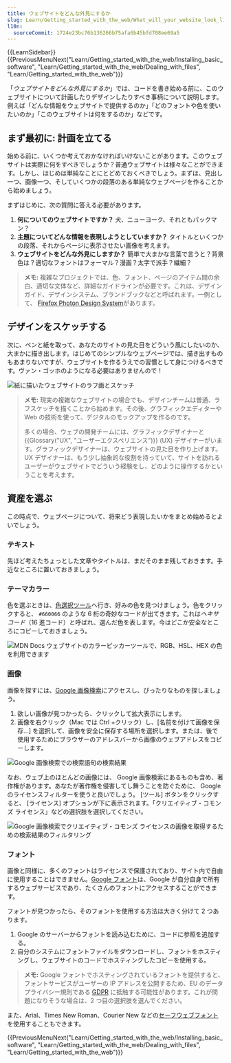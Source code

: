 ```yaml
---
title: ウェブサイトをどんな外見にするか
slug: Learn/Getting_started_with_the_web/What_will_your_website_look_like
l10n:
  sourceCommit: 1724e23bc76b136266b75afa6b45bfd708ee69a5
---
```


{{LearnSidebar}}{{PreviousMenuNext("Learn/Getting_started_with_the_web/Installing_basic_software", "Learn/Getting_started_with_the_web/Dealing_with_files", "Learn/Getting_started_with_the_web")}}

「_ウェブサイトをどんな外見にするか_」では、コードを書き始める前に、このウェブサイトについて計画したりデザインしたりすべき事柄について説明します。例えば「どんな情報をウェブサイトで提供するのか」「どのフォントや色を使いたいのか」「このウェブサイトは何をするのか」などです。

## まず最初に: 計画を立てる

始める前に、いくつか考えておかなければいけないことがあります。このウェブサイトは実際に何をすべきでしょうか？普通ウェブサイトは様々なことができます。しかし、はじめは単純なことにとどめておくべきでしょう。まずは、見出し一つ、画像一つ、そしていくつかの段落のある単純なウェブページを作ることから始めましょう。

まずはじめに、次の質問に答える必要があります。

1. **何についてのウェブサイトですか？** 犬、ニューヨーク、それともパックマン？
2. **主題についてどんな情報を表現しようとしていますか？** タイトルといくつかの段落、それからページに表示させたい画像を考えます。
3. **ウェブサイトをどんな外見にしますか？** 簡単で大まかな言葉で言うと？背景色は？適切なフォントはフォーマル？漫画？太字で派手？繊細？

> **メモ:** 複雑なプロジェクトでは、色、フォント、ページのアイテム間の余白、適切な文体など、詳細なガイドラインが必要です。これは、デザインガイド、デザインシステム、ブランドブックなどと呼ばれます。一例として、 [Firefox Photon Design System](https://design.firefox.com/photon/)があります。

## デザインをスケッチする

次に、ペンと紙を取って、あなたのサイトの見た目をどういう風にしたいのか、大まかに描き出します。はじめてのシンプルなウェブページでは、描き出すものもあまりないですが、ウェブサイトを作るうえでの習慣として身につけるべきです。ヴァン・ゴッホのようになる必要はありませんので！

![紙に描いたウェブサイトのラフ画とスケッチ](website-drawing-scan.png)

> **メモ:** 現実の複雑なウェブサイトの場合でも、デザインチームは普通、ラフスケッチを描くことから始めます。その後、グラフィックエディターや Web の技術を使って、デジタルのモックアップを作るのです。
>
> 多くの場合、ウェブの開発チームには、グラフィックデザイナーと{{Glossary("UX", "ユーザーエクスペリエンス")}} (UX) デザイナーがいます。グラフィックデザイナーは、ウェブサイトの見た目を作り上げます。 UX デザイナーは、もう少し抽象的な役割を持っていて、サイトを訪れるユーザーがウェブサイトでどういう経験をし、どのように操作するかということを考えます。

## 資産を選ぶ

この時点で、ウェブページについて、将来どう表現したいかをまとめ始めるとよいでしょう。

### テキスト

先ほど考えたちょっとした文章やタイトルは、まだそのまま残しておきます。手近なところに置いておきましょう。

### テーマカラー

色を選ぶときは、[色選択ツール](/ja/docs/Web/CSS/CSS_colors/Color_picker_tool)へ行き、好みの色を見つけましょう。色をクリックすると、 `#660066` のような 6 桁の奇妙なコードが出てきます。これは*ヘキサコード*（16 進コード）と呼ばれ、選んだ色を表します。今はどこか安全なところにコピーしておきましょう。

![MDN Docs ウェブサイトのカラーピッカーツールで、RGB、HSL、HEX の色を利用できます](color-picker.png)

### 画像

画像を探すには、[Google 画像検索](https://www.google.com/imghp?gws_rd=ssl)にアクセスし、ぴったりなものを探しましょう。

1. 欲しい画像が見つかったら、クリックして拡大表示にします。
2. 画像を右クリック（Mac では Ctrl +クリック）し、\[名前を付けて画像を保存...] を選択して、画像を安全に保存する場所を選択します。または、後で使用するためにブラウザーのアドレスバーから画像のウェブアドレスをコピーします。

![Google 画像検索での検索語句の検索結果](updated-google-images.png)

なお、ウェブ上のほとんどの画像には、 Google 画像検索にあるものも含め、著作権があります。あなたが著作権を侵害してし舞うことを防ぐために、 Google のライセンスフィルターを使うと良いでしょう。 \[ツール] ボタンをクリックすると、 \[ライセンス] オプションが下に表示されます。「クリエイティブ・コモンズ ライセンス」などの選択肢を選択してください。

![Google 画像検索でクリエイティブ・コモンズ ライセンスの画像を取得するための検索結果のフィルタリング](updated-google-images-licensing.png)

### フォント

画像と同様に、多くのフォントはライセンスで保護されており、サイト内で自由に使用することはできません。[Google フォント](https://developers.google.com/fonts)は、Google が自分自身で所有するウェブサービスであり、たくさんのフォントにアクセスすることができます。

フォントが見つかったら、そのフォントを使用する方法は大きく分けて 2 つあります。

1. Google のサーバーからフォントを読み込むために、コードに参照を追加する。
2. 自分のシステムにフォントファイルをダウンロードし、フォントをホスティングし、ウェブサイトのコードでホスティングしたコピーを使用する。

> **メモ:** Google フォントでホスティングされているフォントを提供すると、フォントサービスがユーザーの IP アドレスを公開するため、EU のデータプライバシー規則である [GDPR](https://gdpr.eu/what-is-gdpr) に抵触する可能性があります。これが問題になりそうな場合は、2 つ目の選択肢を選んでください。

また、Arial、Times New Roman、Courier New などの[セーフウェブフォント](https://web.mit.edu/jmorzins/www/fonts.html)を使用することもできます。

{{PreviousMenuNext("Learn/Getting_started_with_the_web/Installing_basic_software", "Learn/Getting_started_with_the_web/Dealing_with_files", "Learn/Getting_started_with_the_web")}}
